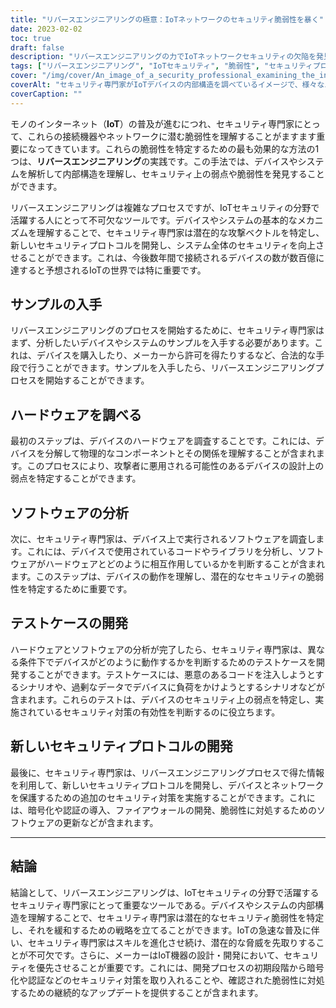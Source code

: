 ```yaml
---
title: "リバースエンジニアリングの極意：IoTネットワークのセキュリティ脆弱性を暴く"
date: 2023-02-02
toc: true
draft: false
description: "リバースエンジニアリングの力でIoTネットワークセキュリティの欠陥を発見し、システム全体のセキュリティを向上させることができます。"
tags: ["リバースエンジニアリング", "IoTセキュリティ", "脆弱性", "セキュリティプロトコル", "デバイス解析", "IoTネットワーク", "内幕", "悪意あるコード", "暗号化対策", "認証手段", "ファイアウォール", "ソフトウェアアップデート"]
cover: "/img/cover/An_image_of_a_security_professional_examining_the_inner_workings.png"
coverAlt: "セキュリティ専門家がIoTデバイスの内部構造を調べているイメージで、様々なハードウェア部品や回路基板が見える。"
coverCaption: ""
---
```


モノのインターネット（**IoT**）の普及が進むにつれ、セキュリティ専門家にとって、これらの接続機器やネットワークに潜む脆弱性を理解することがますます重要になってきています。これらの脆弱性を特定するための最も効果的な方法の1つは、**リバースエンジニアリング**の実践です。この手法では、デバイスやシステムを解析して内部構造を理解し、セキュリティ上の弱点や脆弱性を発見することができます。

リバースエンジニアリングは複雑なプロセスですが、IoTセキュリティの分野で活躍する人にとって不可欠なツールです。デバイスやシステムの基本的なメカニズムを理解することで、セキュリティ専門家は潜在的な攻撃ベクトルを特定し、新しいセキュリティプロトコルを開発し、システム全体のセキュリティを向上させることができます。これは、今後数年間で接続されるデバイスの数が数百億に達すると予想されるIoTの世界では特に重要です。

## サンプルの入手

リバースエンジニアリングのプロセスを開始するために、セキュリティ専門家はまず、分析したいデバイスやシステムのサンプルを入手する必要があります。これは、デバイスを購入したり、メーカーから許可を得たりするなど、合法的な手段で行うことができます。サンプルを入手したら、リバースエンジニアリングプロセスを開始することができます。

## ハードウェアを調べる

最初のステップは、デバイスのハードウェアを調査することです。これには、デバイスを分解して物理的なコンポーネントとその関係を理解することが含まれます。このプロセスにより、攻撃者に悪用される可能性のあるデバイスの設計上の弱点を特定することができます。

## ソフトウェアの分析

次に、セキュリティ専門家は、デバイス上で実行されるソフトウェアを調査します。これには、デバイスで使用されているコードやライブラリを分析し、ソフトウェアがハードウェアとどのように相互作用しているかを判断することが含まれます。このステップは、デバイスの動作を理解し、潜在的なセキュリティの脆弱性を特定するために重要です。

## テストケースの開発

ハードウェアとソフトウェアの分析が完了したら、セキュリティ専門家は、異なる条件下でデバイスがどのように動作するかを判断するためのテストケースを開発することができます。テストケースには、悪意のあるコードを注入しようとするシナリオや、過剰なデータでデバイスに負荷をかけようとするシナリオなどが含まれます。これらのテストは、デバイスのセキュリティ上の弱点を特定し、実施されているセキュリティ対策の有効性を判断するのに役立ちます。

## 新しいセキュリティプロトコルの開発

最後に、セキュリティ専門家は、リバースエンジニアリングプロセスで得た情報を利用して、新しいセキュリティプロトコルを開発し、デバイスとネットワークを保護するための追加のセキュリティ対策を実施することができます。これには、暗号化や認証の導入、ファイアウォールの開発、脆弱性に対処するためのソフトウェアの更新などが含まれます。

_____

## 結論

結論として、リバースエンジニアリングは、IoTセキュリティの分野で活躍するセキュリティ専門家にとって重要なツールである。デバイスやシステムの内部構造を理解することで、セキュリティ専門家は潜在的なセキュリティ脆弱性を特定し、それを緩和するための戦略を立てることができます。IoTの急速な普及に伴い、セキュリティ専門家はスキルを進化させ続け、潜在的な脅威を先取りすることが不可欠です。さらに、メーカーはIoT機器の設計・開発において、セキュリティを優先させることが重要です。これには、開発プロセスの初期段階から暗号化や認証などのセキュリティ対策を取り入れることや、確認された脆弱性に対処するための継続的なアップデートを提供することが含まれます。
